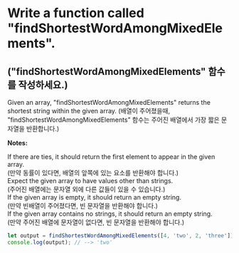 # Write a function called "findShortestWordAmongMixedElements".

## ("findShortestWordAmongMixedElements" 함수를 작성하세요.)

Given an array, "findShortestWordAmongMixedElements" returns the shortest string within the given array.
(배열이 주어졌을때, "findShortestWordAmongMixedElements" 함수는 주어진 배열에서 가장 짧은 문자열을 반환합니다.)

**Notes:**

If there are ties, it should return the first element to appear in the given array.  
(만약 동률이 있다면, 배열의 앞쪽에 있는 요소를 반환해야 합니다.)  
Expect the given array to have values other than strings.  
(주어진 배열에는 문자열 외에 다른 값들이 있을 수 있습니다.)  
If the given array is empty, it should return an empty string.  
(만약 빈배열이 주어졌다면, 빈 문자열을 반환해야 합니다.)  
If the given array contains no strings, it should return an empty string.  
(만약 주어진 배열에 문자열이 없다면, 빈 문자열을 반환해야 합니다.)  

```js
let output = findShortestWordAmongMixedElements([4, 'two', 2, 'three']);
console.log(output); // --> 'two'
```
